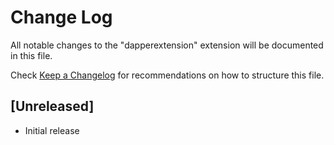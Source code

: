 # Change Log

All notable changes to the "dapperextension" extension will be documented in this file.

Check [Keep a Changelog](http://keepachangelog.com/) for recommendations on how to structure this file.

## [Unreleased]

- Initial release